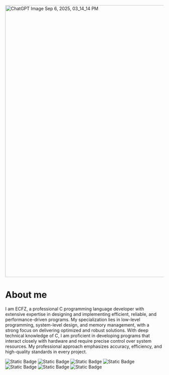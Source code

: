 <img width="1536" height="862" alt="ChatGPT Image Sep 6, 2025, 03_14_14 PM" src="https://github.com/user-attachments/assets/4ede1bd4-2521-461f-8328-87b80bc52148" />

<h1>About me</h1>

I am ECFZ, a professional C programming language developer with extensive expertise in designing and implementing efficient, reliable, 
and performance-driven programs. My specialization lies in low-level programming, system-level design, and memory management, with a 
strong focus on delivering optimized and robust solutions. With deep technical knowledge of C, I am proficient in developing programs
that interact closely with hardware and require precise control over system resources. My professional approach emphasizes accuracy, 
efficiency, and high-quality standards in every project.

![Static Badge](https://img.shields.io/badge/C%20plus%20plus%20-blue?style=for-the-badge&logo=c%2B%2B&logoColor=white&logoSize=auto&color=black) 
![Static Badge](https://img.shields.io/badge/THE%20C%20PROGRAMMING%20LANGUAGE%20-blue?style=for-the-badge&logo=C&logoColor=white&logoSize=auto&color=black)
![Static Badge](https://img.shields.io/badge/FORTRAN-blue?style=for-the-badge&logo=FORTRAN&logoColor=white&logoSize=auto&color=black)
![Static Badge](https://img.shields.io/badge/PHP-blue?style=for-the-badge&logo=PHP&logoColor=white&logoSize=auto&color=black)
![Static Badge](https://img.shields.io/badge/javascript-blue?style=for-the-badge&logo=javascript&logoColor=white&logoSize=auto&color=black)
![Static Badge](https://img.shields.io/badge/HTML-blue?style=for-the-badge&logo=HTML5&logoColor=white&logoSize=auto&color=black)
![Static Badge](https://img.shields.io/badge/CSS-blue?style=for-the-badge&logo=CSS&logoColor=white&logoSize=auto&color=black)

